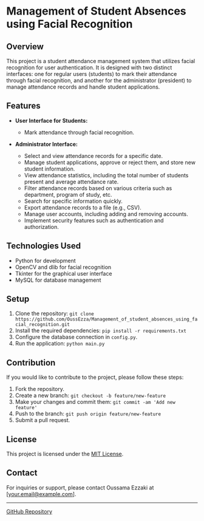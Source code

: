 # Management of Student Absences using Facial Recognition

## Overview
This project is a student attendance management system that utilizes facial recognition for user authentication. It is designed with two distinct interfaces: one for regular users (students) to mark their attendance through facial recognition, and another for the administrator (president) to manage attendance records and handle student applications.

## Features
- **User Interface for Students:**
  - Mark attendance through facial recognition.

- **Administrator Interface:**
  - Select and view attendance records for a specific date.
  - Manage student applications, approve or reject them, and store new student information.
  - View attendance statistics, including the total number of students present and average attendance rate.
  - Filter attendance records based on various criteria such as department, program of study, etc.
  - Search for specific information quickly.
  - Export attendance records to a file (e.g., CSV).
  - Manage user accounts, including adding and removing accounts.
  - Implement security features such as authentication and authorization.

## Technologies Used
- Python for development
- OpenCV and dlib for facial recognition
- Tkinter for the graphical user interface
- MySQL for database management

## Setup
1. Clone the repository: `git clone https://github.com/OussEzza/Management_of_student_absences_using_facial_recognition.git`
2. Install the required dependencies: `pip install -r requirements.txt`
3. Configure the database connection in `config.py`.
4. Run the application: `python main.py`

## Contribution
If you would like to contribute to the project, please follow these steps:
1. Fork the repository.
2. Create a new branch: `git checkout -b feature/new-feature`
3. Make your changes and commit them: `git commit -am 'Add new feature'`
4. Push to the branch: `git push origin feature/new-feature`
5. Submit a pull request.

## License
This project is licensed under the [MIT License](LICENSE).

## Contact
For inquiries or support, please contact Oussama Ezzaki at [your.email@example.com].

---

[GitHub Repository](https://github.com/OussEzza/Management_of_student_absences_using_facial_recognition)
